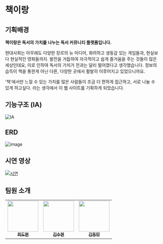 # 책이랑

## 기획배경  

<b>책이랑은 독서의 가치를 나누는 독서 커뮤니티 플랫폼입니다.</b>

현대사회는 아무래도 다양한 장르의 뉴 미디어, 화려하고 생동감 있는 게임들과, 현실보다 현실적인 영화들까지. 발전을 거듭하여 자극적이고 쉽게 즐거움을 주는 것들이 많은 세상인데요, 이로 인하여 독서의 가치가 전과는 달리 떨어졌다고 생각했습니다. 정보의 습득이 책을 통한게 아닌 다른, 다양한 곳에서 활발히 이루어지고 있었으니까요. 


'책'에서만 느낄 수 있는 가치를 많은 사람들이 조금 더 편하게 접근하고, 서로 나눌 수 있게 하고싶다. 라는 생각에서 이 웹 사이트를 기획하게 되었습니다.


## 기능구조 (IA)
![IA](https://github.com/user-attachments/assets/6db95636-1407-47da-96c1-8bd8589d018e)


## ERD
![image](https://github.com/user-attachments/assets/b5138dee-f826-4527-89c5-d80e82ebeeab)

## 시연 영상
[![시연](https://img.youtube.com/vi/_1pr1QRG7AQ/0.jpg)](https://youtu.be/_1pr1QRG7AQ)

## 팀원 소개
<table>
  <tbody>
    <tr>
      <td align="center"><a href="https://github.com/dohy-eon"><img src="https://avatars.githubusercontent.com/u/74049556?v=4" width="100px;" alt=""/><br /><sub><b> 최도현 </b></sub></a><br /></td>
      <td align="center"><a href="https://github.com/sooh329"><img src="https://avatars.githubusercontent.com/u/134276531?v=4" width="100px;" alt=""/><br /><sub><b> 김수현 </b></sub></a><br /></td>
      <td align="center"><a href="https://github.com/Vloeiolzlr"><img src="https://avatars.githubusercontent.com/u/68054919?v=4" width="100px;" alt=""/><br /><sub><b> 김동민 </b></sub></a><br /></td>
    </tr>
  </tbody>
</table>
